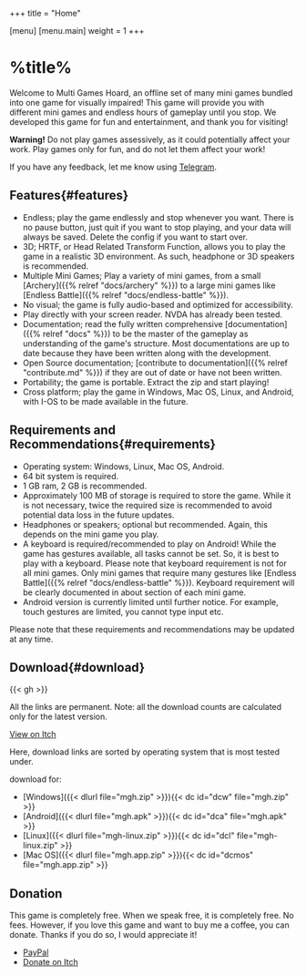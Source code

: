 +++
title = "Home"

[menu]
	[menu.main]
		weight = 1
+++
# %title%
Welcome to Multi Games Hoard, an offline set of many mini games bundled into one game for visually impaired!
This game will provide you with different mini games and endless hours of gameplay until you stop. We developed this game for fun and entertainment, and thank you for visiting!

**Warning!** Do not play games assessively, as it could potentially affect your work. Play games only for fun, and do not let them affect your work!

If you have any feedback, let me know using [Telegram](https://t.me/harrymkt).

## Features{#features}
- Endless; play the game endlessly and stop whenever you want. There is no pause button, just quit if you want to stop playing, and your data will always be saved. Delete the config if you want to start over.
- 3D; HRTF, or Head Related Transform Function, allows you to play the game in a realistic 3D environment. As such, headphone or 3D speakers is recommended.
- Multiple Mini Games; Play a variety of mini games, from a small [Archery]({{% relref "docs/archery" %}}) to a large mini games like [Endless Battle]({{% relref "docs/endless-battle" %}}).
- No visual; the game is fully audio-based and optimized for accessibility.
- Play directly with your screen reader. NVDA has already been tested.
- Documentation; read the fully written comprehensive [documentation]({{% relref "docs" %}}) to be the master of the gameplay as understanding of the game's structure. Most documentations are up to date because they have been written along with the development.
- Open Source documentation; [contribute to documentation]({{% relref "contribute.md" %}}) if they are out of date or have not been written.
- Portability; the game is portable. Extract the zip and start playing!
- Cross platform; play the game in Windows, Mac OS, Linux, and Android, with I-OS to be made available in the future.

## Requirements and Recommendations{#requirements}
- Operating system: Windows, Linux, Mac OS, Android.
- 64 bit system is required.
- 1 GB ram, 2 GB is recommended.
- Approximately 100 MB of storage is required to store the game. While it is not necessary, twice the required size is recommended to avoid potential data loss in the future updates.
- Headphones or speakers; optional but recommended. Again, this depends on the mini game you play.
- A keyboard is required/recommended to play on Android! While the game has gestures available, all tasks cannot be set. So, it is best to play with a keyboard. Please note that keyboard requirement is not for all mini games. Only mini games that require many gestures like [Endless Battle]({{% relref "docs/endless-battle" %}}). Keyboard requirement will be clearly documented in about section of each mini game.
- Android version is currently limited until further notice. For example, touch gestures are limited, you cannot type input etc.

Please note that these requirements and recommendations may be updated at any time.

## Download{#download}
<p id="version"></p>
<p id="version_date"></p>
<p id="totaldownload"></p>
{{< gh >}}

All the links are permanent. Note: all the download counts are calculated only for the latest version.

[View on Itch](https://harrymkt.itch.io/mgh)

Here, download links are sorted by operating system that is most tested under.

download for:
- [Windows]({{< dlurl file="mgh.zip" >}})<span id="dcw"></span>{{< dc id="dcw" file="mgh.zip" >}}
- [Android]({{< dlurl file="mgh.apk" >}})<span id="dca"></span>{{< dc id="dca" file="mgh.apk" >}}
- [Linux]({{< dlurl file="mgh-linux.zip" >}})<span id="dcl"></span>{{< dc id="dcl" file="mgh-linux.zip" >}}
- [Mac OS]({{< dlurl file="mgh.app.zip" >}})<span id="dcmos"></span>{{< dc id="dcmos" file="mgh.app.zip" >}}

## Donation
This game is completely free. When we speak free, it is completely free. No fees. However, if you love this game and want to buy me a coffee, you can donate. Thanks if you do so, I would appreciate it!
- [PayPal](https://paypal.me/harrymk64)
- [Donate on Itch](https://harrymkt.itch.io/mgh)
